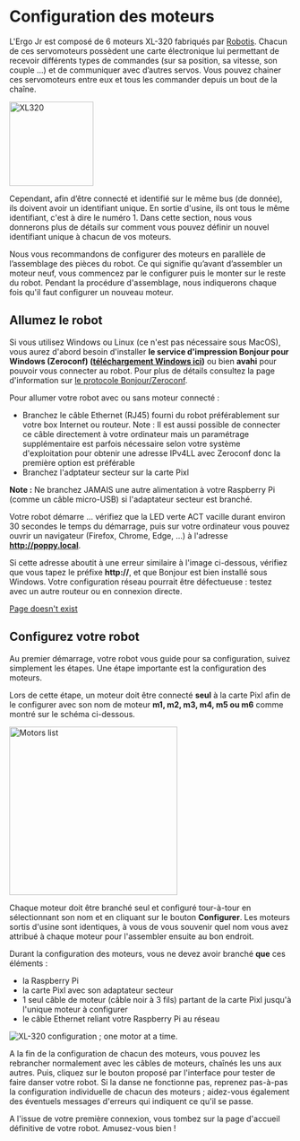 # Configuration des moteurs

L'Ergo Jr est composé de 6 moteurs XL-320 fabriqués par [Robotis](http://www.robotis.us/dynamixel-xl-320/). Chacun de ces servomoteurs possèdent une carte électronique lui permettant de recevoir différents types de commandes (sur sa position, sa vitesse, son couple ...) et de communiquer avec d’autres servos. Vous pouvez chainer ces servomoteurs entre eux et tous les commander depuis un bout de la chaîne.

<img src="img/assembly/xl_320.jpg" alt="XL320" height="150" />

Cependant, afin d’être connecté et identifié sur le même bus (de donnée), ils doivent avoir un identifiant unique. En sortie d'usine, ils ont tous le même identifiant, c'est à dire le numéro 1. Dans cette section, nous vous donnerons plus de détails sur comment vous pouvez définir un nouvel identifiant unique à chacun de vos moteurs.

Nous vous recommandons de configurer des moteurs en parallèle de l’assemblage des pièces du robot. Ce qui signifie qu’avant d’assembler un moteur neuf, vous commencez par le configurer puis le monter sur le reste du robot. Pendant la procédure d'assemblage, nous indiquerons chaque fois qu'il faut configurer un nouveau moteur.

## Allumez le robot

Si vous utilisez Windows ou Linux (ce n'est pas nécessaire sous MacOS), vous aurez d'abord besoin d'installer **le service d'impression Bonjour pour Windows (Zeroconf) ([téléchargement Windows ici](https://support.apple.com/kb/DL999))** ou bien **avahi** pour pouvoir vous connecter au robot. Pour plus de détails consultez la page d'information sur [le protocole Bonjour/Zeroconf](../../installation/install-zeroconf.md).

Pour allumer votre robot avec ou sans moteur connecté :

* Branchez le câble Ethernet (RJ45) fourni du robot préférablement sur votre box Internet ou routeur. Note : Il est aussi possible de connecter ce câble directement à votre ordinateur mais un paramétrage supplémentaire est parfois nécessaire selon votre système d'exploitation pour obtenir une adresse IPv4LL avec Zeroconf donc la première option est préférable
* Branchez l'adptateur secteur sur la carte Pixl

**Note :** Ne branchez JAMAIS une autre alimentation à votre Raspberry Pi (comme un câble micro-USB) si l'adaptateur secteur est branché. 

Votre robot démarre  ... vérifiez que la LED verte ACT vacille durant environ 30 secondes le temps du démarrage, puis sur votre ordinateur vous pouvez ouvrir un navigateur (Firefox, Chrome, Edge, ...) à l'adresse **http://poppy.local**.

Si cette adresse aboutit à une erreur similaire à l'image ci-dessous, vérifiez que vous tapez le préfixe **http://**, et que Bonjour est bien installé sous Windows. Votre configuration réseau pourrait être défectueuse : testez avec un autre routeur ou en connexion directe.

[Page doesn't exist](img/IHM/webpage_not_available.jpg)

## Configurez votre robot

Au premier démarrage, votre robot vous guide pour sa configuration, suivez simplement les étapes. Une étape importante est la configuration des moteurs.

Lors de cette étape, un moteur doit être connecté **seul** à la carte Pixl afin de le configurer avec son nom de moteur **m1, m2, m3, m4, m5 ou m6** comme montré sur le schéma ci-dessous.

<img src="img/assembly/motors.png" alt="Motors list" height="300">

Chaque moteur doit être branché seul et configuré tour-à-tour en sélectionnant son nom et en cliquant sur le bouton **Configurer**. Les moteurs sortis d'usine sont identiques, à vous de vous souvenir quel nom vous avez attribué à chaque moteur pour l'assembler ensuite au bon endroit.

Durant la configuration des moteurs, vous ne devez avoir branché **que** ces éléments :

* la Raspberry Pi
* la carte Pixl avec son adaptateur secteur
* 1 seul câble de moteur (câble noir à 3 fils) partant de la carte Pixl jusqu'à l'unique moteur à configurer
* le câble Ethernet reliant votre Raspberry Pi au réseau

![XL-320 configuration ; one motor at a time](img/motor_one_by_one.jpg).

A la fin de la configuration de chacun des moteurs, vous pouvez les rebrancher normalement avec les câbles de moteurs, chaînés les uns aux autres. Puis, cliquez sur le bouton proposé par l'interface pour tester de faire danser votre robot. Si la danse ne fonctionne pas, reprenez pas-à-pas la configuration individuelle de chacun des moteurs ; aidez-vous également des éventuels messages d'erreurs qui indiquent ce qu'il se passe.

A l'issue de votre première connexion, vous tombez sur la page d'accueil définitive de votre robot. Amusez-vous bien !
